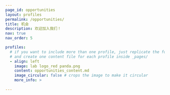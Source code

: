 ```yaml
---
page_id: opportunities
layout: profiles
permalink: /opportunities/
title: 机会
description: 欢迎加入我们！
nav: true
nav_order: 5

profiles:
  # if you want to include more than one profile, just replicate the following block
  # and create one content file for each profile inside _pages/
  - align: left
    image: lab logo_red panda.png
    content: opportunities_content.md
    image_circular: false # crops the image to make it circular
    more_info: >
    
---
```

